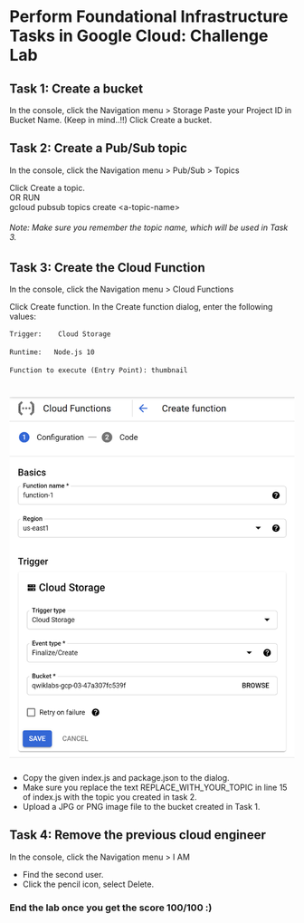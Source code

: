 # Perform Foundational Infrastructure Tasks in Google Cloud: Challenge Lab

## Task 1: Create a bucket

In the console, click the Navigation menu > Storage
Paste your Project ID in Bucket Name. (Keep in mind..!!)
Click Create a bucket.

## Task 2: Create a Pub/Sub topic

In the console, click the Navigation menu > Pub/Sub > Topics

Click Create a topic. \
OR RUN \
gcloud pubsub topics create \<a-topic-name>

###### Note: Make sure you remember the topic name, which will be used in Task 3.

## Task 3: Create the Cloud Function

In the console, click the Navigation menu > Cloud Functions

Click Create function.
In the Create function dialog, enter the following values:

```
Trigger:    Cloud Storage

Runtime:   Node.js 10

Function to execute (Entry Point): thumbnail
```

# ![q2](./Assets/Q2.png)

- Copy the given index.js and package.json to the dialog.
- Make sure you replace the text REPLACE_WITH_YOUR_TOPIC in line 15 of index.js with the topic you created in task 2.
- Upload a JPG or PNG image file to the bucket created in Task 1.

## Task 4: Remove the previous cloud engineer

In the console, click the Navigation menu > I AM

- Find the second user.
- Click the pencil icon, select Delete.

### End the lab once you get the score 100/100 :)

